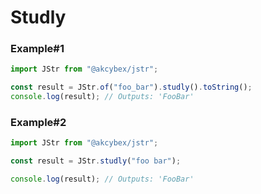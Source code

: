 # Studly

### Example#1

```javascript
import JStr from "@akcybex/jstr";

const result = JStr.of("foo_bar").studly().toString();
console.log(result); // Outputs: 'FooBar'
```

### Example#2

```javascript
import JStr from "@akcybex/jstr";

const result = JStr.studly("foo bar");

console.log(result); // Outputs: 'FooBar'
```
